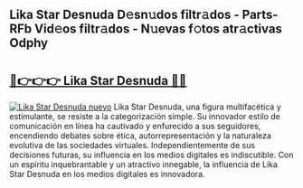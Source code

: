 ## Lika Star Desnuda D𝚎sn𝚞dos filtr𝚊dos - Parts-RFb Vid𝚎os filtr𝚊dos - N𝚞evas f𝚘tos atr𝚊ctivas Odphy

# <h2><a href="http://mb8t29.tromn.icu/?c=Lika+Star+Desnuda">🔗👉👉👉 Lika Star Desnuda 🔗🔗</a></h2>

[![Lika Star Desnuda nuevo](https://i.imgur.com/pEAQMta.gif)](http://mb8t29.tromn.icu/?c=Lika+Star+Desnuda)
Lika Star Desnuda, una figura multifacética y estimulante, se resiste a la categorización simple. Su innovador estilo de comunicación en línea ha cautivado y enfurecido a sus seguidores, encendiendo debates sobre ética, autorrepresentación y la naturaleza evolutiva de las sociedades virtuales. Independientemente de sus decisiones futuras, su influencia en los medios digitales es indiscutible. Con un espíritu inquebrantable y un atractivo innegable, la influencia de Lika Star Desnuda en los medios digitales es innovadora.

